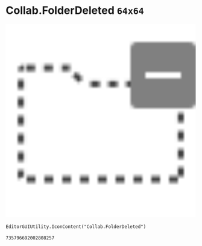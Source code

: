 # Collab.FolderDeleted `64x64`
<img src="/img/Collab.FolderDeleted.png" width=512 height=512>

``` CSharp
EditorGUIUtility.IconContent("Collab.FolderDeleted")
```
```
735796692002808257
```
